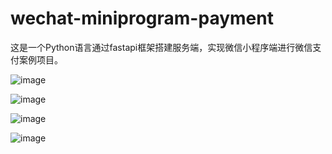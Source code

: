 # wechat-miniprogram-payment
这是一个Python语言通过fastapi框架搭建服务端，实现微信小程序端进行微信支付案例项目。

![image](https://github.com/user-attachments/assets/b82f87c5-2a43-4de6-8e94-39f7404cb82e)

![image](https://github.com/user-attachments/assets/b4557dba-5c95-4fa3-b55d-eaf76a36ade9)

![image](https://github.com/user-attachments/assets/a9ae4128-f06d-4aa5-b310-d96a37bcdf1e)

![image](https://github.com/user-attachments/assets/0d6a7b0a-835e-4192-a085-c03dcfef9129)
